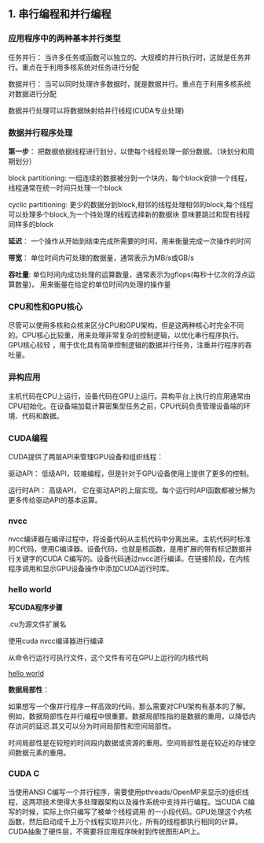 ## 1. 串行编程和并行编程	

### 应用程序中的两种基本并行类型

任务并行： 当许多任务或函数可以独立的、大规模的并行执行时，这就是任务并行。重点在于利用多核系统对任务进行分配

数据并行： 当可以同时处理许多数据时，就是数据并行。重点在于利用多核系统对数据进行分配

数据并行处理可以将数据映射给并行线程(CUDA专业处理)

### 数据并行程序处理

**第一步**： 把数据依据线程进行划分，以使每个线程处理一部分数据。（块划分和周期划分）

block partitioning: 一组连续的数据被分到一个块内，每个block安排一个线程，线程通常在统一时间只处理一个block

cyclic partitioning: 更少的数据分到block,相邻的线程处理相邻的block,每个线程可以处理多个block,为一个待处理的线程选择新的数据块
意味要跳过和现有线程同样多的block

**延迟**： 一个操作从开始到结束完成所需要的时间，用来衡量完成一次操作的时间

**带宽**： 单位时间内可处理的数据量，通常表示为MB/s或GB/s

**吞吐量**: 单位时间内成功处理的运算数量，通常表示为gflops(每秒十亿次的浮点运算数量)， 用来衡量在给定的单位时间内处理的操作量

### CPU和性和GPU核心

尽管可以使用多核和众核来区分CPU和GPU架构，但是这两种核心时完全不同的。CPU核心比较重，用来处理非常复杂的控制逻辑，以优化串行程序执行。GPU核心较轻
，用于优化具有简单控制逻辑的数据并行任务，注重并行程序的吞吐量。

### 异构应用

主机代码在CPU上运行，设备代码在GPU上运行。异构平台上执行的应用通常由CPU初始化。在设备端加载计算密集型任务之前，CPU代码负责管理设备端的环境、代码和数据。

### CUDA编程

CUDA提供了两层API来管理GPU设备和组织线程：

驱动API： 低级API，较难编程，但是针对于GPU设备使用上提供了更多的控制。

运行时API： 高级API， 它在驱动API的上层实现。每个运行时API函数都被分解为更多传给驱动API的基本运算。

### nvcc

nvcc编译器在编译过程中，将设备代码从主机代码中分离出来。主机代码时标准的C代码，使用C编译器。设备代码，也就是核函数，是用扩展的带有标记数据并行关键字的CUDA C编写的。设备代码通过nvcc进行编译。在链接阶段，在内核程序调用和显示GPU设备操作中添加CUDA运行时库。

### hello world

**写CUDA程序步骤**

.cu为源文件扩展名

使用cuda nvcc编译器进行编译

从命令行运行可执行文件，这个文件有可在GPU上运行的内核代码

[hello world](https://github.com/ReyRen/cuda-programming-examples/blob/master/%E5%9F%BA%E4%BA%8ECUDA%E7%9A%84%E5%BC%82%E6%9E%84%E5%B9%B6%E8%A1%8C%E8%AE%A1%E7%AE%97/hello-world/hello-world.cu)
                                                                                                                                                                
**数据局部性**：

如果想写一个像并行程序一样高效的代码，那么需要对CPU架构有基本的了解。例如，数据局部性在并行编程中很重要。数据局部性指的是数据的重用，以降低内存访问的延迟.其又可以分为时间局部性和空间局部性。

时间局部性是在较短的时间段内数据或资源的重用。空间局部性是在较近的存储空间数据元素的重用。

### CUDA C

当使用ANSI C编写一个并行程序，需要使用pthreads/OpenMP来显示的组织线程，这两项技术使得大多处理器架构以及操作系统中支持并行编程。当CUDA C编写的时候，实际上你只编写了被单个线程调用
的一小段代码。GPU处理这个内核函数，然后启动成千上万个线程实现并兴化，所有的线程都执行相同的计算。
CUDA抽象了硬件层，不需要将应用程序映射到传统图形API上。














































































































































































































































































































































































































































